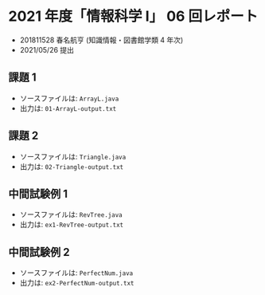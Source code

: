 # 2021 年度「情報科学 Ⅰ」 06 回レポート

- 201811528 春名航亨 (知識情報・図書館学類 4 年次)
- 2021/05/26 提出

## 課題 1

- ソースファイルは: `ArrayL.java`
- 出力は: `01-ArrayL-output.txt`

## 課題 2

- ソースファイルは: `Triangle.java`
- 出力は: `02-Triangle-output.txt`

## 中間試験例 1

- ソースファイルは: `RevTree.java`
- 出力は: `ex1-RevTree-output.txt`

## 中間試験例 2

- ソースファイルは: `PerfectNum.java`
- 出力は: `ex2-PerfectNum-output.txt`
